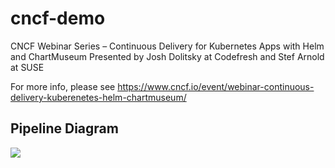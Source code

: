 # cncf-demo
CNCF Webinar Series – Continuous Delivery for Kubernetes Apps with Helm and ChartMuseum
Presented by Josh Dolitsky at Codefresh and Stef Arnold at SUSE

For more info, please see https://www.cncf.io/event/webinar-continuous-delivery-kuberenetes-helm-chartmuseum/

## Pipeline Diagram

<img src="https://github.com//jdolitsky/cncf-demo/raw/master/pipeline-diagram.png">
